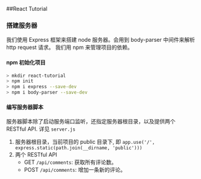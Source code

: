 ##React Tutorial
### 搭建服务器
我们使用 Express 框架来搭建 node 服务器。会用到 body-parser 中间件来解析 http request 请求。 我们用 npm 来管理项目的依赖。
#### npm 初始化项目
```bash
> mkdir react-tutorial
> npm init
> npm i express --save-dev 
> npm i body-parser --save-dev
```
#### 编写服务器脚本
服务器脚本除了启动服务端口监听，还指定服务器根目录，以及提供两个 RESTful API. 详见 `server.js`

1. 服务器根目录，当前项目的 public 目录下, 即 `app.use('/', express.static(path.join(__dirname, 'public')))`
2. 两个 RESTful API
    - GET `/api/comments`: 获取所有评论数。
    - POST `/api/comments`: 增加一条新的评论。





